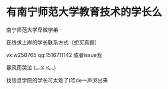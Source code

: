 # 有南宁师范大学教育技术的学长么

南宁师范大学卑微学弟···

在线求上岸的学长联系方式（想买真题）


vx:w258765
qq:1516711142
或者issue我

暴风雨哭泣 (灬ꈍ ꈍ灬) 

找信息学院的学长可太难了(哇de一声哭出来
